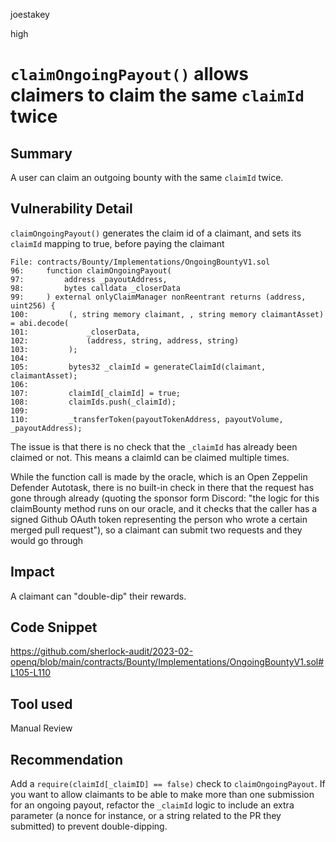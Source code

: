 joestakey

high

# `claimOngoingPayout()` allows claimers to claim the same `claimId` twice

## Summary
A user can claim an outgoing bounty with the same `claimId` twice.

## Vulnerability Detail
`claimOngoingPayout()` generates the claim id of a claimant, and sets its `claimId` mapping to true, before paying the claimant

```solidity
File: contracts/Bounty/Implementations/OngoingBountyV1.sol
96:     function claimOngoingPayout(
97:         address _payoutAddress,
98:         bytes calldata _closerData
99:     ) external onlyClaimManager nonReentrant returns (address, uint256) {
100:         (, string memory claimant, , string memory claimantAsset) = abi.decode(
101:             _closerData,
102:             (address, string, address, string)
103:         );
104: 
105:         bytes32 _claimId = generateClaimId(claimant, claimantAsset);
106: 
107:         claimId[_claimId] = true;
108:         claimIds.push(_claimId);
109:             
110:         _transferToken(payoutTokenAddress, payoutVolume, _payoutAddress);
```

The issue is that there is no check that the `_claimId` has already been claimed or not.
This means a claimId can be claimed multiple times.

While the function call is made by the oracle, which is an Open Zeppelin Defender Autotask, there is no built-in check in there that the request has gone through already (quoting the sponsor form Discord: "the logic for this claimBounty method runs on our oracle, and it checks that the caller has a signed Github OAuth token representing the person who wrote a certain merged pull request"), so a claimant can submit two requests and they would go through

## Impact
A claimant can "double-dip" their rewards.

## Code Snippet
https://github.com/sherlock-audit/2023-02-openq/blob/main/contracts/Bounty/Implementations/OngoingBountyV1.sol#L105-L110

## Tool used
Manual Review

## Recommendation
Add a `require(claimId[_claimID] == false)` check to `claimOngoingPayout`.
If you want to allow claimants to be able to make more than one submission for an ongoing payout, refactor the `_claimId` logic to include an extra parameter (a nonce for instance, or a string related to the PR they submitted) to prevent double-dipping.